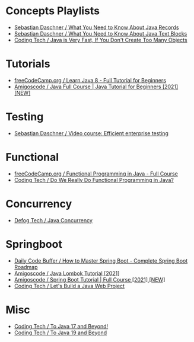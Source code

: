 # Concepts Playlists
* [Sebastian Daschner / What You Need to Know About Java Records](https://www.youtube.com/watch?v=tNNz0dGlJbw)
* [Sebastian Daschner / What You Need to Know About Java Text Blocks](https://www.youtube.com/watch?v=zr7pEWKtVy4)
* [Coding Tech / Java is Very Fast, If You Don't Create Too Many Objects](https://www.youtube.com/watch?v=UhfUNqFDzog)

# Tutorials
* [freeCodeCamp.org / Learn Java 8 - Full Tutorial for Beginners](https://www.youtube.com/watch?v=grEKMHGYyns)
* [Amigoscode / Java Full Course | Java Tutorial for Beginners [2021] [NEW]](https://www.youtube.com/watch?v=Qgl81fPcLc8)

# Testing
* [Sebastian Daschner / Video course: Efficient enterprise testing](https://www.youtube.com/playlist?list=PLEV9ul4qfGObD3gwW86xpawlJdDJsS2oh)

# Functional
* [freeCodeCamp.org / Functional Programming in Java - Full Course](https://www.youtube.com/watch?v=rPSL1alFIjI)
* [Coding Tech / Do We Really Do Functional Programming in Java?](https://www.youtube.com/watch?v=ckiaIaAt2sE)

# Concurrency
* [Defog Tech / Java Concurrency](https://www.youtube.com/playlist?list=PLhfHPmPYPPRk6yMrcbfafFGSbE2EPK_A6)

# Springboot
* [Daily Code Buffer / How to Master Spring Boot - Complete Spring Boot Roadmap](https://www.youtube.com/watch?v=gQHs8pnlagM)
* [Amigoscode / Java Lombok Tutorial [2021]](https://www.youtube.com/watch?v=z7bsNF2Dtf0)
* [Amigoscode / Spring Boot Tutorial | Full Course [2021] [NEW]](https://www.youtube.com/watch?v=9SGDpanrc8U)
* [Coding Tech / Let's Build a Java Web Project](https://www.youtube.com/watch?v=WStksLI_D3M)

# Misc
* [Coding Tech / To Java 17 and Beyond!](https://www.youtube.com/watch?v=U14IA5XiX1I)
* [Coding Tech / To Java 19 and Beyond](https://www.youtube.com/watch?v=Hd0WESDRRJw)

